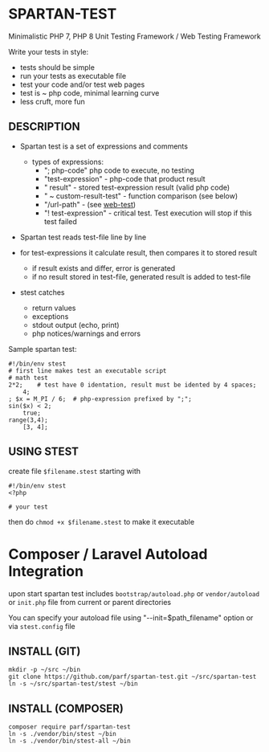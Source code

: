 SPARTAN-TEST
============

Minimalistic PHP 7, PHP 8 Unit Testing Framework / Web Testing Framework

Write your tests in style:
* tests should be simple
* run your tests as executable file
* test your code and/or test web pages
* test is ~ php code, minimal learning curve
* less cruft, more fun

DESCRIPTION
-----------
* Spartan test is a set of expressions and comments
    - types of expressions:
        + "; php-code" php code to execute, no testing
        + "test-expression" - php-code that product result
        + "    result" - stored test-expression result (valid php code)
        + "    ~ custom-result-test" - function comparison (see below)
        + "/url-path" - (see [web-test](/web-tests.md))
        + "! test-expression" - critical test. Test execution will stop if this test failed

* Spartan test reads test-file line by line

* for test-expressions it calculate result, then compares it to stored result
    - if result exists and differ, error is generated
    - if no result stored in test-file, generated result is added to test-file

* stest catches 
    - return values
    - exceptions
    - stdout output (echo, print)
    - php notices/warnings and errors

Sample spartan test:
```
#!/bin/env stest
# first line makes test an executable script
# math test
2*2;    # test have 0 identation, result must be idented by 4 spaces;
    4;
; $x = M_PI / 6;  # php-expression prefixed by ";";
sin($x) < 2;
    true;
range(3,4);
    [3, 4];
```

USING STEST
-----------
create file `$filename.stest` starting with
```
#!/bin/env stest
<?php

# your test
```

then do `chmod +x $filename.stest` to make it executable


# Composer / Laravel Autoload Integration
upon start spartan test includes `bootstrap/autoload.php` or `vendor/autoload` or `init.php` file from current or parent directories

You can specify your autoload file using "--init=$path_filename" option or via `stest.config` file


INSTALL (GIT)
-------
    mkdir -p ~/src ~/bin
    git clone https://github.com/parf/spartan-test.git ~/src/spartan-test
    ln -s ~/src/spartan-test/stest ~/bin


INSTALL (COMPOSER)
-------
    composer require parf/spartan-test
    ln -s ./vendor/bin/stest ~/bin
    ln -s ./vendor/bin/stest-all ~/bin
